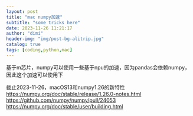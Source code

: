 ```yaml
---
layout: post
title: "mac numpy加速"
subtitle: "some tricks here"
date: 2023-11-26 11:21:17
author: "dimi"
header-img: "img/post-bg-alitrip.jpg"
catalog: true
tags: [coding,python,mac]
---
```


基于m芯片，numpy可以使用一些基于npu的加速，因为pandas会依赖numpy，因此这个加速可以使用下

截止2023-11-26，macOS13和numpy1.26的新特性
https://numpy.org/doc/stable/release/1.26.0-notes.html
https://github.com/numpy/numpy/pull/24053
https://numpy.org/doc/stable/user/building.html